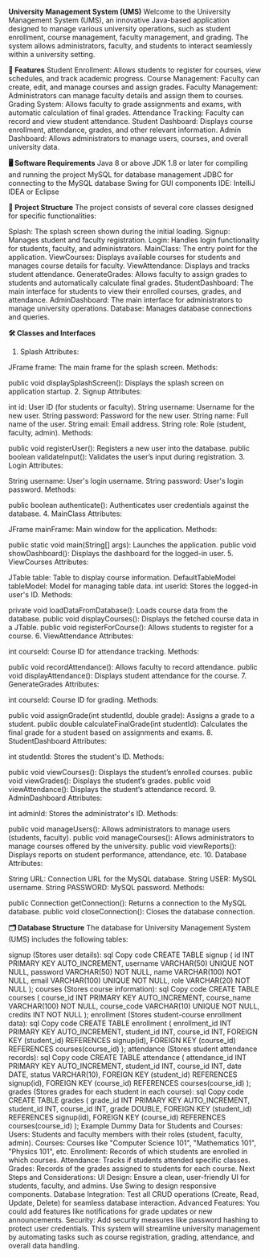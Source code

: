 **University Management System (UMS)**
Welcome to the University Management System (UMS), an innovative Java-based application designed to manage various university operations, such as student enrollment, course management, faculty management, and grading. The system allows administrators, faculty, and students to interact seamlessly within a university setting.

**🎯 Features**
Student Enrollment: Allows students to register for courses, view schedules, and track academic progress.
Course Management: Faculty can create, edit, and manage courses and assign grades.
Faculty Management: Administrators can manage faculty details and assign them to courses.
Grading System: Allows faculty to grade assignments and exams, with automatic calculation of final grades.
Attendance Tracking: Faculty can record and view student attendance.
Student Dashboard: Displays course enrollment, attendance, grades, and other relevant information.
Admin Dashboard: Allows administrators to manage users, courses, and overall university data.

**🖥️ Software Requirements**
Java 8 or above
JDK 1.8 or later for compiling and running the project
MySQL for database management
JDBC for connecting to the MySQL database
Swing for GUI components
IDE: IntelliJ IDEA or Eclipse

**📂 Project Structure**
The project consists of several core classes designed for specific functionalities:

Splash: The splash screen shown during the initial loading.
Signup: Manages student and faculty registration.
Login: Handles login functionality for students, faculty, and administrators.
MainClass: The entry point for the application.
ViewCourses: Displays available courses for students and manages course details for faculty.
ViewAttendance: Displays and tracks student attendance.
GenerateGrades: Allows faculty to assign grades to students and automatically calculate final grades.
StudentDashboard: The main interface for students to view their enrolled courses, grades, and attendance.
AdminDashboard: The main interface for administrators to manage university operations.
Database: Manages database connections and queries.

**🛠️ Classes and Interfaces**
1. Splash
Attributes:

JFrame frame: The main frame for the splash screen.
Methods:

public void displaySplashScreen(): Displays the splash screen on application startup.
2. Signup
Attributes:

int id: User ID (for students or faculty).
String username: Username for the new user.
String password: Password for the new user.
String name: Full name of the user.
String email: Email address.
String role: Role (student, faculty, admin).
Methods:

public void registerUser(): Registers a new user into the database.
public boolean validateInput(): Validates the user’s input during registration.
3. Login
Attributes:

String username: User's login username.
String password: User's login password.
Methods:

public boolean authenticate(): Authenticates user credentials against the database.
4. MainClass
Attributes:

JFrame mainFrame: Main window for the application.
Methods:

public static void main(String[] args): Launches the application.
public void showDashboard(): Displays the dashboard for the logged-in user.
5. ViewCourses
Attributes:

JTable table: Table to display course information.
DefaultTableModel tableModel: Model for managing table data.
int userId: Stores the logged-in user's ID.
Methods:

private void loadDataFromDatabase(): Loads course data from the database.
public void displayCourses(): Displays the fetched course data in a JTable.
public void registerForCourse(): Allows students to register for a course.
6. ViewAttendance
Attributes:

int courseId: Course ID for attendance tracking.
Methods:

public void recordAttendance(): Allows faculty to record attendance.
public void displayAttendance(): Displays student attendance for the course.
7. GenerateGrades
Attributes:

int courseId: Course ID for grading.
Methods:

public void assignGrade(int studentId, double grade): Assigns a grade to a student.
public double calculateFinalGrade(int studentId): Calculates the final grade for a student based on assignments and exams.
8. StudentDashboard
Attributes:

int studentId: Stores the student's ID.
Methods:

public void viewCourses(): Displays the student’s enrolled courses.
public void viewGrades(): Displays the student’s grades.
public void viewAttendance(): Displays the student’s attendance record.
9. AdminDashboard
Attributes:

int adminId: Stores the administrator's ID.
Methods:

public void manageUsers(): Allows administrators to manage users (students, faculty).
public void manageCourses(): Allows administrators to manage courses offered by the university.
public void viewReports(): Displays reports on student performance, attendance, etc.
10. Database
Attributes:

String URL: Connection URL for the MySQL database.
String USER: MySQL username.
String PASSWORD: MySQL password.
Methods:

public Connection getConnection(): Returns a connection to the MySQL database.
public void closeConnection(): Closes the database connection.

**🗂️ Database Structure**
The database for University Management System (UMS) includes the following tables:

signup (Stores user details):
sql
Copy code
CREATE TABLE signup (
    id INT PRIMARY KEY AUTO_INCREMENT,
    username VARCHAR(50) UNIQUE NOT NULL,
    password VARCHAR(50) NOT NULL,
    name VARCHAR(100) NOT NULL,
    email VARCHAR(100) UNIQUE NOT NULL,
    role VARCHAR(20) NOT NULL
);
courses (Stores course information):
sql
Copy code
CREATE TABLE courses (
    course_id INT PRIMARY KEY AUTO_INCREMENT,
    course_name VARCHAR(100) NOT NULL,
    course_code VARCHAR(10) UNIQUE NOT NULL,
    credits INT NOT NULL
);
enrollment (Stores student-course enrollment data):
sql
Copy code
CREATE TABLE enrollment (
    enrollment_id INT PRIMARY KEY AUTO_INCREMENT,
    student_id INT,
    course_id INT,
    FOREIGN KEY (student_id) REFERENCES signup(id),
    FOREIGN KEY (course_id) REFERENCES courses(course_id)
);
attendance (Stores student attendance records):
sql
Copy code
CREATE TABLE attendance (
    attendance_id INT PRIMARY KEY AUTO_INCREMENT,
    student_id INT,
    course_id INT,
    date DATE,
    status VARCHAR(10),
    FOREIGN KEY (student_id) REFERENCES signup(id),
    FOREIGN KEY (course_id) REFERENCES courses(course_id)
);
grades (Stores grades for each student in each course):
sql
Copy code
CREATE TABLE grades (
    grade_id INT PRIMARY KEY AUTO_INCREMENT,
    student_id INT,
    course_id INT,
    grade DOUBLE,
    FOREIGN KEY (student_id) REFERENCES signup(id),
    FOREIGN KEY (course_id) REFERENCES courses(course_id)
);
Example Dummy Data for Students and Courses:
Users: Students and faculty members with their roles (student, faculty, admin).
Courses: Courses like "Computer Science 101", "Mathematics 101", "Physics 101", etc.
Enrollment: Records of which students are enrolled in which courses.
Attendance: Tracks if students attended specific classes.
Grades: Records of the grades assigned to students for each course.
Next Steps and Considerations:
UI Design: Ensure a clean, user-friendly UI for students, faculty, and admins. Use Swing to design responsive components.
Database Integration: Test all CRUD operations (Create, Read, Update, Delete) for seamless database interaction.
Advanced Features: You could add features like notifications for grade updates or new announcements.
Security: Add security measures like password hashing to protect user credentials.
This system will streamline university management by automating tasks such as course registration, grading, attendance, and overall data handling.


